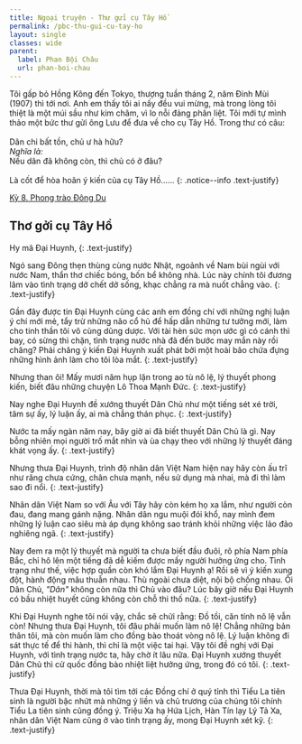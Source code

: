```yaml
---
title: Ngoại truyện - Thư gửi cụ Tây Hồ
permalink: /pbc-thu-gui-cu-tay-ho
layout: single
classes: wide
parent:
  label: Phan Bội Châu
  url: phan-boi-chau
---
```


Tôi gấp bỏ Hồng Kông đến Tokyo, thượng tuần tháng 2, năm Đinh Mùi (1907) thì tới nơi. Anh em thấy tôi ai nấy đều vui mừng, mà trong lòng tôi thiệt là một múi sầu như kim châm, vì lo nỗi đảng phân liệt. Tôi mới tự mình thảo một bức thư gửi ông Lưu để đưa về cho cụ Tây Hồ. Trong thư có câu: \
 \
Dân chi bất tồn, chủ ư hà hữu?\
*Nghĩa là:*\
Nếu dân đã không còn, thì chủ có ở đâu?\
 \
Là cốt để hòa hoãn ý kiến của cụ Tây Hồ......
{: .notice--info .text-justify}
> <cite>
<a href="/pbc-phong-trao-dong-du#quay-lại-nhật-bản">Kỳ 8. Phong trào Đông Du</a>
</cite>

## Thơ gởi cụ Tây Hồ
Hy mã Đại Huynh,
{: .text-justify}

Ngó sang Đông thẹn thùng cùng nước Nhật, ngoảnh về Nam bùi ngùi với nước Nam, thẩn thơ chiếc bóng, bốn bể không nhà. Lúc này chính tôi đương lâm vào tình trạng dở chết dở sống, khạc chẳng ra mà nuốt chẳng vào.
{: .text-justify}

Gần đây được tin Đại Huynh cùng các anh em đồng chí với những nghị luận ý chí mới mẻ, tẩy trừ những não cổ hủ để hấp dẫn những tư tưởng mới, làm cho tinh thần tôi vô cùng dũng dược. Với tài hèn sức mọn ước gì có cánh thì bay, có sừng thì chặn, tình trạng nước nhà đã đến bước may mắn này rồi chăng? Phải chăng ý kiến Đại Huynh xuất phát bởi một hoài bão chứa đựng những hình ảnh làm cho tôi lòa mắt.
{: .text-justify}

Nhưng than ôi! Mấy mươi năm hụp lặn trong ao tù nô lệ, lý thuyết phong kiến, biết đâu những chuyện Lô Thoa Mạnh Đức.
{: .text-justify}

Nay nghe Đại Huynh đề xướng thuyết Dân Chủ như một tiếng sét xé trời, tâm sự ấy, lý luận ấy, ai mà chẳng thán phục.
{: .text-justify}

Nước ta mấy ngàn năm nay, bây giờ ai đã biết thuyết Dân Chủ là gì. Nay bỗng nhiên mọi người trố mắt nhìn và ùa chạy theo với những lý thuyết đáng khát vọng ấy.
{: .text-justify}

Nhưng thưa Đại Huynh, trình độ nhân dân Việt Nam hiện nay hãy còn ấu trĩ như răng chưa cứng, chân chưa mạnh, nếu sử dụng mà nhai, mà đi thì làm sao đi nổi.
{: .text-justify}

Nhân dân Việt Nam so với Âu với Tây hãy còn kém họ xa lắm, như người còn đau, đang mang gánh nặng. Nhân dân ngu muội đói khổ, nay mình đem những lý luận cao siêu mà áp dụng không sao tránh khỏi những việc lảo đảo nghiêng ngã.
{: .text-justify}

Nay đem ra một lý thuyết mà người ta chưa biết đầu đuôi, rõ phía Nam phía Bắc, chỉ hô lên một tiếng đã dễ kiếm được mấy người hưởng ứng cho. Tình trạng như thế, việc hợp quần còn khó lắm Đại Huynh ạ! Rồi sẽ vì ý kiến xung đột, hành động mâu thuẫn nhau. Thù ngoài chưa diệt, nội bộ chống nhau. Ôi Dân Chủ, *"Dân"* không còn nữa thì Chủ vào đâu? Lúc bây giờ nếu Đại Huynh có bầu nhiệt huyết cũng không còn chỗ thi thố nữa.
{: .text-justify}

Khi Đại Huynh nghe tôi nói vậy, chắc sẽ chửi rằng: Đồ tồi, căn tính nô lệ vẫn còn! Nhưng thưa Đại Huynh, tôi đâu phải muốn làm nô lệ! Chẳng những bản thân tôi, mà còn muốn làm cho đồng bào thoát vòng nô lệ. Lý luận không đi sát thực tế để thi hành, thì chỉ là một việc tai hại. Vậy tôi đề nghị với Đại Huynh, với tình trạng nước ta, hãy chờ ít lâu nữa. Đại Huynh xướng thuyết Dân Chủ thì cử quốc đồng bào nhiệt liệt hưởng ứng, trong đó có tôi.
{: .text-justify}

Thưa Đại Huynh, thời mà tôi tìm tới các Đồng chí ở quý tỉnh thì Tiểu La tiên sinh là người bậc nhứt mà những ý liền và chủ trương của chúng tôi chính Tiểu La tiên sinh cũng đồng ý. Triệu Xa hạ Hứa Lịch, Hàn Tín lạy Lý Tả Xa, nhân dân Việt Nam cũng ở vào tình trạng ấy, mong Đại Huynh xét kỹ.
{: .text-justify}